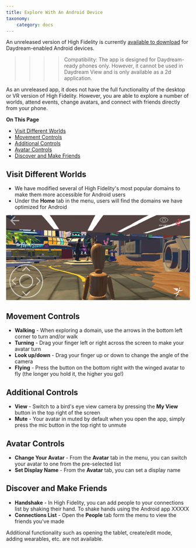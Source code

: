 ```yaml
---
title: Explore With An Android Device
taxonomy:
    category: docs 
---
```

An unreleased version of High Fidelity is currently [available to download](https://play.google.com/store/apps/details?id=io.highfidelity.hifiinterface) for Daydream-enabled Android devices.
 
>>>> Compatibility: The app is designed for Daydream-ready phones only. However, it cannot be used in Daydream View and is only available as a 2d application.
 
As an unreleased app, it does not have the full functionality of the desktop or VR version of High Fidelity. However, you are able to explore a number of worlds, attend events, change avatars, and connect with friends directly from your phone.
 
**On This Page**
* [Visit Different Worlds](#visit-worlds)
* [Movement Controls](#movement-controls)
* [Additional Controls](#additional-controls)
* [Avatar Controls](#avatar-controls)
* [Discover and Make Friends](#discover-and-make-friends)

## Visit Different Worlds
* We have modified several of High Fidelity's most popular domains to make them more accessible for Android users
* Under the **Home** tab in the menu, users will find the domains we have optimized for Android

![](androidapp.png)  

## Movement Controls
* **Walking** - When exploring a domain, use the arrows in the bottom left corner to turn and/or walk 
* **Turning** - Drag your finger left or right across the screen to make your avatar turn
* **Look up/down** - Drag your finger up or down to change the angle of the camera
* **Flying** - Press the button on the bottom right with the winged avatar to fly (the longer you hold it, the higher you go!)

## Additional Controls
* **View** - Switch to a bird's eye view camera by pressing the **My View** button in the top right of the screen
* **Mute** - Your avatar in muted by default when you open the app, simply press the mic button in the top right to unmute

## Avatar Controls
* **Change Your Avatar** - From the **Avatar** tab in the menu, you can switch your avatar to one from the pre-selected list
* **Set Display Name** - From the **Avatar** tab, you can set a display name

## Discover and Make Friends
* **Handshake** - In High Fidelity, you can add people to your connections list by shaking their hand. To shake hands using the Android app XXXXX
* **Connections List** - Open the **People** tab form the menu to view the friends you've made


Additional functionality such as opening the tablet, create/edit mode, adding wearables, etc. are not available.
 
 
 
 
 
 
 
 
 
 
 
 
